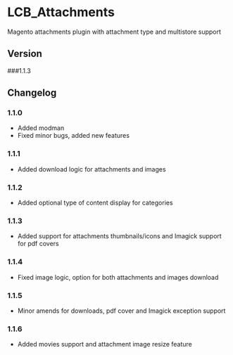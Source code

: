 # LCB_Attachments
Magento attachments plugin with attachment type and multistore support
 
## Version

###1.1.3

## Changelog

### 1.1.0

* Added modman
* Fixed minor bugs, added new features

### 1.1.1

* Added download logic for attachments and images

### 1.1.2

* Added optional type of content display for categories

### 1.1.3

* Added support for attachments thumbnails/icons and Imagick support for pdf covers

### 1.1.4

* Fixed image logic, option for both attachments and images download

### 1.1.5

* Minor amends for downloads, pdf cover and Imagick exception support

### 1.1.6

* Added movies support and attachment image resize feature
